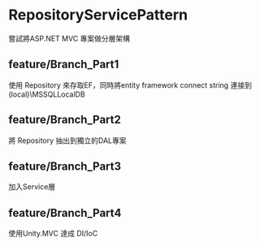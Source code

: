 # RepositoryServicePattern
嘗試將ASP.NET MVC 專案做分層架構
## feature/Branch_Part1
使用 Repository 來存取EF，同時將entity framework connect string 連接到 (local)\MSSQLLocalDB
## feature/Branch_Part2
將 Repository 抽出到獨立的DAL專案
## feature/Branch_Part3
加入Service層
## feature/Branch_Part4
使用Unity.MVC 達成 DI/IoC 
